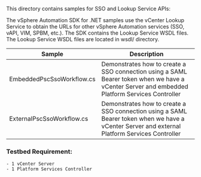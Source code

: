 This directory contains samples for SSO and Lookup Service APIs:

The vSphere Automation SDK for .NET samples use the vCenter Lookup Service to obtain the URLs for other vSphere Automation services (SSO, vAPI, VIM, SPBM, etc.).
The SDK contains the Lookup Service WSDL files. The Lookup Service WSDL files are located in wsdl/ directory.

Sample                    | Description
--------------------------|-----------------------------------------------------------------------------------------------------------------------------------------------
EmbeddedPscSsoWorkflow.cs | Demonstrates how to create a SSO connection using a SAML Bearer token when we have a vCenter Server and embedded Platform Services Controller
ExternalPscSsoWorkflow.cs | Demonstrates how to create a SSO connection using a SAML Bearer token when we have a vCenter Server and external Platform Services Controller

### Testbed Requirement:
    - 1 vCenter Server
    - 1 Platform Services Controller